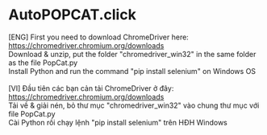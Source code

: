# AutoPOPCAT.click
[ENG] First you need to download ChromeDriver here: https://chromedriver.chromium.org/downloads
<br>
Download & unzip, put the folder "chromedriver_win32" in the same folder as the file PopCat.py
<br>
Install Python and run the command "pip install selenium" on Windows OS
<br>
<br>
[VI] Đầu tiên các bạn cản tải ChromeDriver ở đây: https://chromedriver.chromium.org/downloads
<br>
Tải về & giải nén, bỏ thư mục "chromedriver_win32" vào chung thư mục với file PopCat.py
<br>
Cài Python rồi chạy lệnh "pip install selenium" trên HĐH Windows
